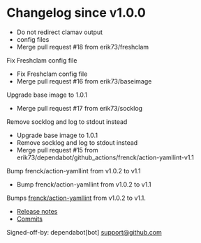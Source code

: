 # Changelog since v1.0.0
- Do not redirect clamav output 
- config files 
- Merge pull request #18 from erik73/freshclam

Fix Freshclam config file 
- Fix Freshclam config file 
- Merge pull request #16 from erik73/baseimage

Upgrade base image to 1.0.1 
- Merge pull request #17 from erik73/socklog

Remove socklog and log to stdout instead 
- Upgrade base image to 1.0.1 
- Remove socklog and log to stdout instead 
- Merge pull request #15 from erik73/dependabot/github_actions/frenck/action-yamllint-v1.1

Bump frenck/action-yamllint from v1.0.2 to v1.1 
- Bump frenck/action-yamllint from v1.0.2 to v1.1

Bumps [frenck/action-yamllint](https://github.com/frenck/action-yamllint) from v1.0.2 to v1.1.
- [Release notes](https://github.com/frenck/action-yamllint/releases)
- [Commits](https://github.com/frenck/action-yamllint/compare/v1.0.2...e21bcc770907b7207a05453ca9f1eb7129c945d1)

Signed-off-by: dependabot[bot] <support@github.com> 
